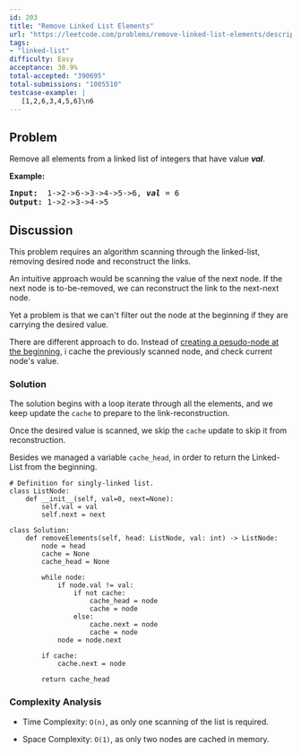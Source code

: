 ```yaml
---
id: 203
title: "Remove Linked List Elements"
url: "https://leetcode.com/problems/remove-linked-list-elements/description/"
tags:
- "linked-list"
difficulty: Easy
acceptance: 38.9%
total-accepted: "390695"
total-submissions: "1005510"
testcase-example: |
   [1,2,6,3,4,5,6]\n6
---
```


## Problem

<p>Remove all elements from a linked list of integers that have value <b><i>val</i></b>.</p>

<p><b>Example:</b></p>

<pre>
<b>Input:</b>  1-&gt;2-&gt;6-&gt;3-&gt;4-&gt;5-&gt;6, <em><b>val</b></em> = 6
<b>Output:</b> 1-&gt;2-&gt;3-&gt;4-&gt;5
</pre>

## Discussion

This problem requires an algorithm scanning through the linked-list, removing
desired node and reconstruct the links.

An intuitive approach would be scanning the value of the next node.
If the next node is to-be-removed, we can reconstruct the link to the
next-next node.

Yet a problem is that we can't filter out the node at the beginning if they
are carrying the desired value.

There are different approach to do. Instead of [creating a pesudo-node at the
beginning](https://leetcode.com/explore/challenge/card/july-leetcoding-challenge/546/week-3-july-15th-july-21st/3396/discuss/746590/O(n)-time-O(1)-space-solution-wvideo-whiteboard-explanation),
i cache the previously scanned node, and check current node's value.

### Solution

The solution begins with a loop iterate through all the elements,
and we keep update the `cache` to prepare to the link-reconstruction.

Once the desired value is scanned, we skip the `cache` update to skip it
from reconstruction.

Besides we managed a variable `cache_head`, in order to return the Linked-List
from the beginning.

```py3
# Definition for singly-linked list.
class ListNode:
    def __init__(self, val=0, next=None):
        self.val = val
        self.next = next

class Solution:
    def removeElements(self, head: ListNode, val: int) -> ListNode:
        node = head
        cache = None
        cache_head = None

        while node:
            if node.val != val:
                if not cache:
                    cache_head = node
                    cache = node
                else:
                    cache.next = node
                    cache = node
            node = node.next

        if cache:
            cache.next = node

        return cache_head
```

### Complexity Analysis

- Time Complexity: `O(n)`, as only one scanning of the list is required.

- Space Complexity: `O(1)`, as only two nodes are cached in memory.
